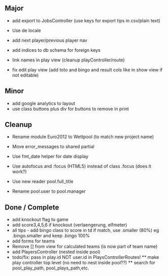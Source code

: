 
## Major

* add export to JobsController (use keys for export tips in csv/plain text)
* Use de locale
* add next player/previous player nav
* add indices to db schema for foreign keys

* link names in play view (cleanup playController/route)
* fix edit play view (add toto and bingo and result cols like in show view if not editable)

## Minor

* add google analytics to layout
* use class buttons plus div for buttons to remove in print 

## Cleanup

* Rename module Euro2012 to Wettpool (to match new project name)
* Move error_messages to shared partial
* Use fmt_date helper for date display

* Use autofocus and :focus (HTML5) instead of class .focus (does it work?)
* Use new reader pool.full_title
* Rename pool.user to pool.manager


## Done / Complete

* add knockout flag to game
* add score3,4,5,6  if knockout (verlaengerung, elfmeter)
* all tips - add bingo class to score in td if match, use .smaller (80%) eg .bingo.smaller and keep .bingo 100%
* add forms for teams
* Remove [] from view for calculated teams (is now part of team name)
* add PlayersController (nested inside pool) 
* todo/fix: pass in play.id NOT user.id in PlaysControllerRoutes!
  ** make play controller top level (no need to nest inside pool??)
  ** search for pool_play_path, pool_plays_path,etc.